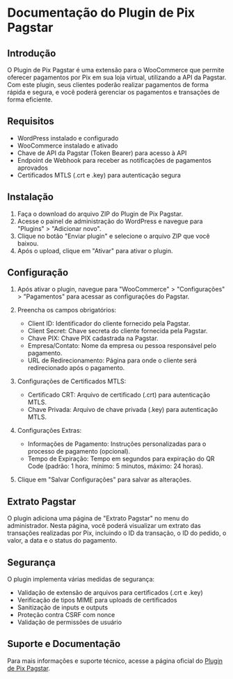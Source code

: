 <h1>Documentação do Plugin de Pix Pagstar</h1>
<h2>Introdução</h2>
<p>O Plugin de Pix Pagstar é uma extensão para o WooCommerce que permite oferecer pagamentos por Pix em sua loja virtual, utilizando a API da Pagstar. Com este plugin, seus clientes poderão realizar pagamentos de forma rápida e segura, e você poderá gerenciar os pagamentos e transações de forma eficiente.</p>
<h2>Requisitos</h2>
<ul>
  <li>WordPress instalado e configurado</li>
  <li>WooCommerce instalado e ativado</li>
  <li>Chave de API da Pagstar (Token Bearer) para acesso à API</li>
  <li>Endpoint de Webhook para receber as notificações de pagamentos aprovados</li>
  <li>Certificados MTLS (.crt e .key) para autenticação segura</li>
</ul>
<h2>Instalação</h2>
<ol>
  <li>Faça o download do arquivo ZIP do Plugin de Pix Pagstar.</li>
  <li>Acesse o painel de administração do WordPress e navegue para "Plugins" &gt; "Adicionar novo".</li>
  <li>Clique no botão "Enviar plugin" e selecione o arquivo ZIP que você baixou.</li>
  <li>Após o upload, clique em "Ativar" para ativar o plugin.</li>
</ol>
<h2>Configuração</h2>
<ol>
  <li>
    <p>Após ativar o plugin, navegue para "WooCommerce" &gt; "Configurações" &gt; "Pagamentos" para acessar as configurações do Pagstar.</p>
  </li>
  <li>
    <p>Preencha os campos obrigatórios:</p>
    <ul>
      <li>Client ID: Identificador do cliente fornecido pela Pagstar.</li>
      <li>Client Secret: Chave secreta do cliente fornecida pela Pagstar.</li>
      <li>Chave PIX: Chave PIX cadastrada na Pagstar.</li>
      <li>Empresa/Contato: Nome da empresa ou pessoa responsável pelo pagamento.</li>
      <li>URL de Redirecionamento: Página para onde o cliente será redirecionado após o pagamento.</li>
    </ul>
  </li>
  <li>
    <p>Configurações de Certificados MTLS:</p>
    <ul>
      <li>Certificado CRT: Arquivo de certificado (.crt) para autenticação MTLS.</li>
      <li>Chave Privada: Arquivo de chave privada (.key) para autenticação MTLS.</li>
    </ul>
  </li>
  <li>
    <p>Configurações Extras:</p>
    <ul>
      <li>Informações de Pagamento: Instruções personalizadas para o processo de pagamento (opcional).</li>
      <li>Tempo de Expiração: Tempo em segundos para expiração do QR Code (padrão: 1 hora, mínimo: 5 minutos, máximo: 24 horas).</li>
    </ul>
  </li>
  <li>
    <p>Clique em "Salvar Configurações" para salvar as alterações.</p>
  </li>
</ol>
<h2>Extrato Pagstar</h2>
<p>O plugin adiciona uma página de "Extrato Pagstar" no menu do administrador. Nesta página, você poderá visualizar um extrato das transações realizadas por Pix, incluindo o ID da transação, o ID do pedido, o valor, a data e o status do pagamento.</p>
<h2>Segurança</h2>
<p>O plugin implementa várias medidas de segurança:</p>
<ul>
  <li>Validação de extensão de arquivos para certificados (.crt e .key)</li>
  <li>Verificação de tipos MIME para uploads de certificados</li>
  <li>Sanitização de inputs e outputs</li>
  <li>Proteção contra CSRF com nonce</li>
  <li>Validação de permissões de usuário</li>
</ul>
<h2>Suporte e Documentação</h2>
<p>Para mais informações e suporte técnico, acesse a página oficial do <a href="https://pagstar.com/plugin" target="_new">Plugin de Pix Pagstar</a>.</p>